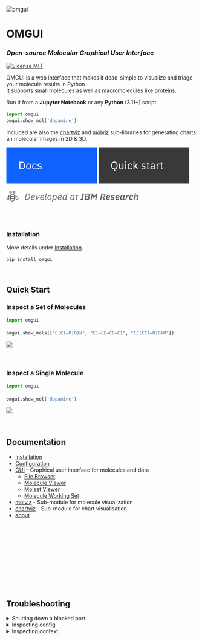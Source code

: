 ![omgui](docs/assets/omgui-header.webp)

# OMGUI

### _Open-source Molecular Graphical User Interface_

<!-- [![PyPI - Python Version](https://img.shields.io/pypi/pyversions/omgui?style=flat-square)](https://pypi.org/project/omgui/) -->
<!-- [![PyPI version](https://img.shields.io/pypi/v/omgui?style=flat-square)](https://pypi.org/project/omgui/) -->
<!-- ![Static Badge](https://img.shields.io/badge/IBM-Research-0F62FE?style=flat-square) -->

[![License MIT](https://img.shields.io/github/license/acceleratedscience/openad-toolkit?style=flat-square)](https://opensource.org/licenses/MIT)

<!-- [![License MIT](https://img.shields.io/pypi/frameworkversions/jupyterlab/omgui?style=flat-square)](https://jupyter.org/) -->

OMGUI is a web interface that makes it dead-simple to visualize and triage your molecule results in Python.  
It supports small molecules as well as macromolecules like proteins.

Run it from a **Jupyter Notebook** or any **Python** (3.11+) script.

```python
import omgui
omgui.show_mol('dopamine')
```

Included are also the [chartviz](docs/chartviz.md) and [molviz](docs/molviz.md) sub-libraries for generating charts an molecular images in 2D & 3D.

[![Documentation](docs/assets/btn-docs.svg)](#documentation)
[![Quick start](docs/assets/btn-quick-start.svg)](#quick-start)

![IBM Research](docs/assets/dev-at-ibm-research.svg)

<br><br>

### Installation

More details under [Installation](docs/installation.md).

```shell
pip install omgui
```

<br>

## Quick Start

### Inspect a Set of Molecules

```python
import omgui

omgui.show_mols(["C(C(=O)O)N", "C1=CC=CC=C1", "CC(CC(=O)O)O"])
```

<kbd><img src="docs/assets/gui-molset.png" height="521" /></kbd>

<br>

### Inspect a Single Molecule

```python
import omgui

omgui.show_mol('dopamine')
```

<kbd><img src="docs/assets/gui-molecule.png" height="948" /></kbd>

<br>

## Documentation

-   [Installation](docs/installation.md)
-   [Configuration](docs/config.md)
-   [GUI](docs/gui.md) - Graphical user interface for molecules and data
    -   [File Browser](docs/gui.md#1-file-browser)
    -   [Molecule Viewer](docs/gui.md#2-molecule-viewer)
    -   [Molset Viewer](docs/gui.md#3-molset-viewer)
    -   [Molecule Working Set](docs/gui.md#5-molecule-working-set)
-   [molviz](docs/molviz.md) - Sub-module for molecule visualization
-   [chartviz](docs/chartviz.md) - Sub-module for chart visualisation
-   [about](docs/about.md)

<br><br><br><br><br><br><br><br><br><br>

## Troubleshooting

<!-- Blocker port -->
<details>
<summary>Shutting down a blocked port</summary>
<br>

> If the OMGUI server didn't shut down properly and is occupying a port, you can shut it down by visiting:
>
> ```
> http://localhost:8024/shutdown
> ```
>
> If this didn't work, you can always run: `kill -9 $(lsof -ti:8024)`

</details>

<!-- Inspect config -->
<details>
<summary>Inspecting config</summary>
<br>

> To get an overview of your current configuration including the source of each value, you can run:
>
> ```python
> from omgui import config
>
> config.report()
> ```
>
> For more, visit [config documentation](docs/config.md)

</details>

<details>
<summary>Inspecting context</summary>
<br>

> To debug your current context (which sets your workspace), you can run:
>
> ```
> import omgui
>
> omgui.get_context()
> ```

</details>

<!--

PyPI publishing:

# Install
pip install --upgrade build twine

# Remove prev build files:
python build_scripts/remove_dist.py

# Build
python -m build

# Test upload (optional)
twine upload --repository testpypi dist/*

# Actual upload
twine upload dist/*

-->
